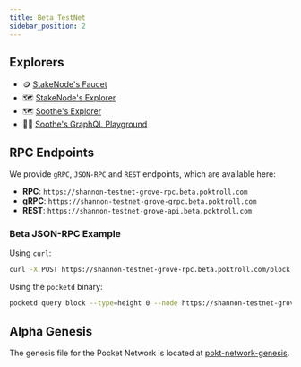 ```yaml
---
title: Beta TestNet
sidebar_position: 2
---
```


## Explorers

- 🪙 [StakeNode's Faucet](https://faucet.beta.testnet.pokt.network/)
- 🗺️ [StakeNode's Explorer](https://shannon.beta.testnet.pokt.network)
- 🗺️ [Soothe's Explorer](https://shannon-beta.trustsoothe.io)
- 👨‍💻 [Soothe's GraphQL Playground](https://shannon-beta-api.trustsoothe.io/)

## RPC Endpoints

We provide `gRPC`, `JSON-RPC` and `REST` endpoints, which are available here:

- **RPC**: `https://shannon-testnet-grove-rpc.beta.poktroll.com`
- **gRPC**: `https://shannon-testnet-grove-grpc.beta.poktroll.com`
- **REST**: `https://shannon-testnet-grove-api.beta.poktroll.com`

### Beta JSON-RPC Example

Using `curl`:

```bash
curl -X POST https://shannon-testnet-grove-rpc.beta.poktroll.com/block
```

Using the `pocketd` binary:

```bash
pocketd query block --type=height 0 --node https://shannon-testnet-grove-rpc.beta.poktroll.com
```

## Alpha Genesis

The genesis file for the Pocket Network is located at [pokt-network-genesis](https://github.com/pokt-network/pocket-network-genesis/tree/master/shannon/testnet-beta).
